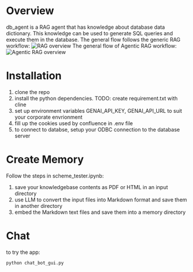 # Overview
db_agent is a RAG agent that has knowledge about database data dictionary. This knowledge can be used to generate SQL queries and execute them in the database.
The general flow follows the generic RAG workflow:
![RAG overview](https://www.kdnuggets.com/wp-content/uploads/Ferrer_RAG_LlamaIndex_2.png)
The general flow of Agentic RAG workflow:
![Agentic RAG overview](https://miro.medium.com/v2/resize:fit:720/format:webp/0*G9i0tIlbZzvs7wAZ.png)

# Installation
1. clone the repo
2. install the python dependencies. TODO: create requirement.txt with cline
3. set up environment variables GENAI_API_KEY, GENAI_API_URL to suit your corporate envrionment
4. fill up the cookies used by confluence in .env file
5. to connect to databse, setup your ODBC connection to the database server

# Create Memory
Follow the steps in scheme_tester.ipynb:
1. save your knowledgebase contents as PDF or HTML in an input directory
2. use LLM to convert the input files into Markdown format and save them in another directory
3. embed the Markdown text files and save them into a memory directory

# Chat
to try the app:
```
python chat_bot_gui.py
```
